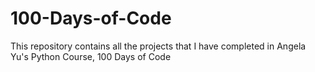 # 100-Days-of-Code
This repository contains all the projects that I have completed in Angela Yu's Python Course, 100 Days of Code
